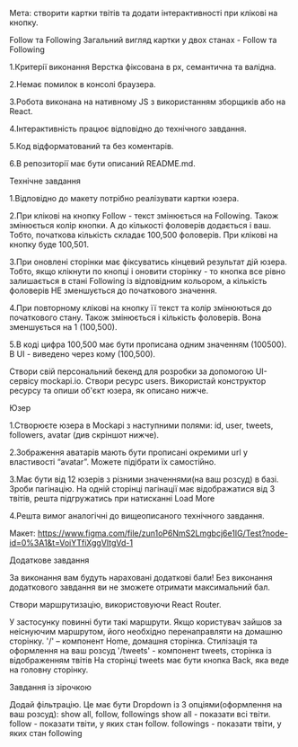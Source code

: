 Мета: створити картки твітів та додати інтерактивності при клікові на кнопку.

Follow та Following Загальний вигляд картки у двох станах - Follow та Following

1.Критерії виконання Верстка фіксована в рх, семантична та валідна.

2.Немає помилок в консолі браузера.

3.Робота виконана на нативному JS з використанням зборщиків або на React.

4.Інтерактивність працює відповідно до технічного завдання.

5.Код відформатований та без коментарів.

6.В репозиторії має бути описаний README.md.

Технічне завдання

1.Відповідно до макету потрібно реалізувати картки юзера.

2.При клікові на кнопку Follow - текст змінюється на Following. Також змінюється
колір кнопки. А до кількості фоловерів додається і ваш. Тобто, початкова
кількість складає 100,500 фоловерів. При клікові на кнопку буде 100,501.

3.При оновлені сторінки має фіксуватись кінцевий результат дій юзера. Тобто,
якщо клікнути по кнопці і оновити сторінку - то кнопка все рівно залишається в
стані Following із відповідним кольором, а кількість фоловерів НЕ зменшується до
початкового значення.

4.При повторному клікові на кнопку її текст та колір змінюються до початкового
стану. Також змінюється і кількість фоловерів. Вона зменшується на 1 (100,500).

5.В коді цифра 100,500 має бути прописана одним значенням (100500). В UI -
виведено через кому (100,500).

Створи свій персональний бекенд для розробки за допомогою UI-сервісу mockapi.io.
Створи ресурс users. Використай конструктор ресурсу та опиши об'єкт юзера, як
описано нижче.

Юзер

1.Створюєте юзера в Mockapi з наступними полями: id, user, tweets, followers,
avatar (див скріншот нижче).

2.Зображення аватарів мають бути прописані окремими url у властивості “avatar”.
Можете підібрати їх самостійно.

3.Має бути від 12 юзерів з різними значеннями(на ваш розсуд) в базі. Зроби
пагінацію. На одній сторінці пагінації має відображатися від 3 твітів, решта
підгружатись при натисканні Load More

4.Решта вимог аналогічні до вищеописаного технічного завдання.

Макет:
https://www.figma.com/file/zun1oP6NmS2Lmgbcj6e1IG/Test?node-id=0%3A1&t=VoiYTfiXggVItgVd-1

Додаткове завдання

За виконання вам будуть нараховані додаткові бали! Без виконання додаткового
завдання ви не зможете отримати максимальний бал.

Створи маршрутизацію, використовуючи React Router.

У застосунку повинні бути такі маршрути. Якщо користувач зайшов за неіснуючим
маршрутом, його необхідно перенаправляти на домашню сторінку. '/' – компонент
Home, домашня сторінка. Стилізація та оформлення на ваш розсуд '/tweets' -
компонент tweets, сторінка із відображенням твітів На сторінці tweets має бути
кнопка Back, яка веде на головну сторінку.

Завдання із зірочкою

Додай фільтрацію. Це має бути Dropdown із 3 опціями(оформлення на ваш розсуд):
show all, follow, followings show all - показати всі твіти. follow - показати
твіти, у яких стан follow. followings - показати твіти, у яких стан following
